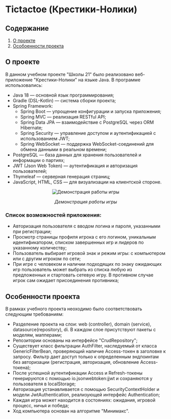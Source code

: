 # Tictactoe (Крестики-Нолики)

## Содержание
1. [О проекте](#о-проекте)
2. [Особоенности проекта](#особенности-проекта)

## О проекте

В данном учебном проекте "Школы 21" было реализовано веб-приложение "Крестики-Нолики" на языке Java. В программе использовались:
* Java 18 — основной язык программирования;
* Gradle (DSL-Kotlin) — система сборки проекта;
* Spring Framework:
  * Spring Boot — упрощение конфигурации и запуска приложения;
  * Spring MVC — реализация RESTful API;
  * Spring Data JPA — взаимодействие с PostgreSQL через ORM Hibernate;
  * Spring Security — управление доступом и аутентификацией с использованием JWT;
  * Spring WebSocket — поддержка WebSocket-соединений для обмена данными в реальном времени;
* PostgreSQL — база данных для хранения пользователей и информации о партиях;
* JWT (Json Web Token) — аутентификация и авторизация пользователей;
* Thymeleaf — серверная генерация страниц;
* JavaScript, HTML, CSS — для визуализации на клиентской стороне.

<div align=center>

![Демонстрация работы игры](images/gameprocess.gif)

*Демонстрация работы игры*
</div>

 ### Список возможностей приложения:

* Авторизация пользователя с вводом логина и пароля, указанными при регистрации;
* Просмотр страницы профиля игрока с его логином, уникальным идентификатором, списком завершенных игр и лидеров по указанному количеству;
* Пользователь выбирает игровой знак и режим игры: с компьютером или с другим игроком по сети;
* При игре с человеком и наличии подходящих по знаку ожидающих игр пользователь может выбрать из списка любую из предложенных и стартовать сетевую игру. В противном случае игрок сам ожидает присоединения противника;

## Особенности проекта

В рамках учебного проекта неоходимо было соответствовать следующим требованиям:

* Разделение проекта на слои: web (controller), domain (service), datasource(repository), di. В каждом слое присутствуют пакеты с моделям, мапперами;
* Репозитории основаны на интерфейсе "CrudRepository";
* Существует класс фильтрации AuthFilter, наследуемый от класса GenericFilterBean, проверяющий наличие Access-токен в заголовке к запросу. Фильтр дает доступ только к определенным эндпоинтам без авторизации (регистрация, авторизация, обновление Access-токена);
* После успешной аутентификации Access и Refresh-токены генерируются с помощью io.jsonwebtoken:jjwt и сохраняются у пользователя в localStorage;
* Авторизация устанавливается с помощью SecurityContextHolder и модели JwtAuthentication, реализующей интерфейс Authentication;
* Каждая игра может находится в состояниях: ожидания, игровой процесс, ничья и победа;
* Ход компьютера основан на алгоритме "Минимакс".
